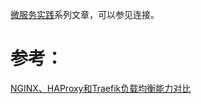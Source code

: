 [微服务实践](https://www.jianshu.com/c/90fcbc52ce97)系列文章，可以参见连接。

# 参考：
[NGINX、HAProxy和Traefik负载均衡能力对比](https://zhuanlan.zhihu.com/p/41354937#showWechatShareTip)
